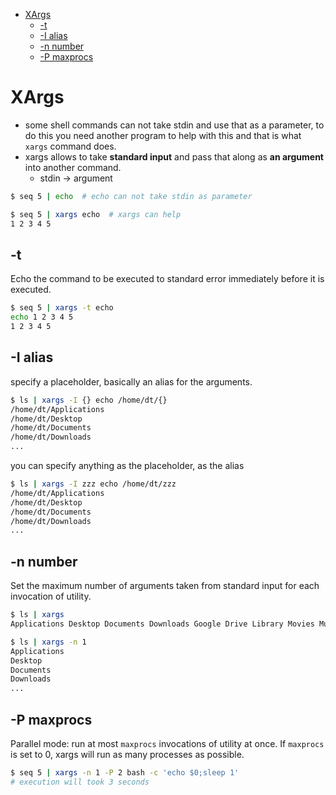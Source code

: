[](...menustart)

- [XArgs](#3f43a8743eade0074a537f7f38a8899e)
    - [-t](#b7cc4b6b2b8c0f37377b5cc259385de0)
    - [-I alias](#e5609751fdeeccc7f4fc2691c6f82f12)
    - [-n number](#259f085821c8ece082980839c0a87d3c)
    - [-P maxprocs](#59d1e8dcbb71e4e67597a52af6a4158f)

[](...menuend)


<h2 id="3f43a8743eade0074a537f7f38a8899e"></h2>

# XArgs

- some shell commands can not take stdin and use that as a parameter, to do this you need another program to help with this and that is what `xargs` command does.
- xargs allows to take **standard input** and pass that along as **an argument** into another command.
    - stdin -> argument

```bash
$ seq 5 | echo  # echo can not take stdin as parameter

$ seq 5 | xargs echo  # xargs can help
1 2 3 4 5
```


<h2 id="b7cc4b6b2b8c0f37377b5cc259385de0"></h2>

## -t

Echo the command to be executed to standard error immediately before it is executed.

```bash
$ seq 5 | xargs -t echo
echo 1 2 3 4 5
1 2 3 4 5
```


<h2 id="e5609751fdeeccc7f4fc2691c6f82f12"></h2>

## -I alias

specify a placeholder, basically an alias for the arguments.

```bash
$ ls | xargs -I {} echo /home/dt/{}
/home/dt/Applications
/home/dt/Desktop
/home/dt/Documents
/home/dt/Downloads
...
```

you can specify anything as the placeholder, as the alias

```bash
$ ls | xargs -I zzz echo /home/dt/zzz
/home/dt/Applications
/home/dt/Desktop
/home/dt/Documents
/home/dt/Downloads
...
```

<h2 id="259f085821c8ece082980839c0a87d3c"></h2>

## -n number

Set the maximum number of arguments taken from standard input for each invocation of utility.

```bash
$ ls | xargs
Applications Desktop Documents Downloads Google Drive Library Movies Music Pictures Public go

$ ls | xargs -n 1
Applications
Desktop
Documents
Downloads
...
```

<h2 id="59d1e8dcbb71e4e67597a52af6a4158f"></h2>

## -P maxprocs

Parallel mode: run at most `maxprocs` invocations of utility at once.  If `maxprocs` is set to 0, xargs will run as many processes as possible.

```bash
$ seq 5 | xargs -n 1 -P 2 bash -c 'echo $0;sleep 1'
# execution will took 3 seconds
```


